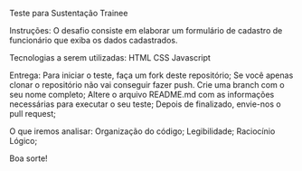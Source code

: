 Teste para Sustentação Trainee

Instruções:
O desafio consiste em elaborar um formulário de cadastro de funcionário que exiba os dados cadastrados.

Tecnologias a serem utilizadas:
HTML
CSS
Javascript

Entrega:
Para iniciar o teste, faça um fork deste repositório; Se você apenas clonar o repositório não vai conseguir fazer push.
Crie uma branch com o seu nome completo;
Altere o arquivo README.md com as informações necessárias para executar o seu teste;
Depois de finalizado, envie-nos o pull request;

O que iremos analisar:
Organização do código;
Legibilidade;
Raciocínio Lógico;

Boa sorte!
